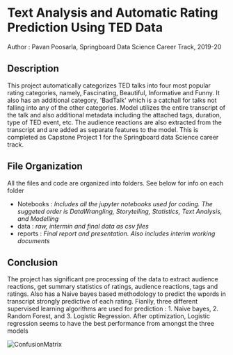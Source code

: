 # Text Analysis and Automatic Rating Prediction Using TED Data
Author : Pavan Poosarla,  Springboard Data Science Career Track, 2019-20

## Description
This project automatically categorizes TED talks into four most popular rating categories, namely, Fascinating, Beautiful, Informative and Funny. It also has an additional category, 'BadTalk' which is a catchall for talks not falling into any of the other categories. Model utilizes the entire transcript of the talk and also additional metadata including the attached tags, duration, type of TED event, etc. The audience reactions are also extracted from the transcript and are added as separate features to the model. This is completed as Capstone Project 1 for the Springboard data Science career track.

## File Organization
All the files and code are organized into folders. See below for info on each folder
* Notebooks : _Includes all the jupyter notebooks used for coding. The suggeted order is DataWrangling, Storytelling, Statistics, Text Analysis, and Modelling_
* data : _raw, intermin and final data as csv files_
* reports : _Final report and presentation. Also includes interim working documents_

## Conclusion
The project has significant pre processing of the data to extract audience reactions, get summary statistics of ratings, audience reactions, tags and ratings. Also has a Naive bayes based methodology to predict the wpords in transcript strongly predictive of each rating. Fianlly, three different supervised learning algorithms are used for prediction : 1. Naive bayes, 2. Random Forest, and 3. Logistic Regression. After optimization, Logistic regression seems to have the best performance from amongst the three models

![ConfusionMatrix]("reports/figures/ConfusionMatrix_final.png")


